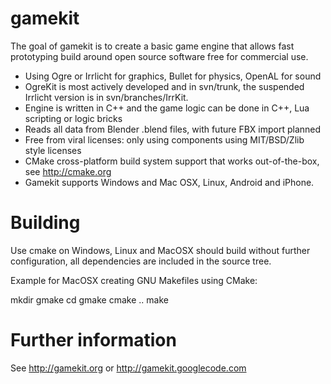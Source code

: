 gamekit
=======

The goal of gamekit is to create a basic game engine that allows fast prototyping build around open source software free for commercial use.

* Using Ogre or Irrlicht for graphics, Bullet for physics, OpenAL for sound
* OgreKit is most actively developed and in svn/trunk, the suspended Irrlicht version is in svn/branches/IrrKit.
* Engine is written in C++ and the game logic can be done in C++, Lua scripting or logic bricks
* Reads all data from Blender .blend files, with future FBX import planned
* Free from viral licenses: only using components using MIT/BSD/Zlib style licenses
* CMake cross-platform build system support that works out-of-the-box, see http://cmake.org
* Gamekit supports Windows and Mac OSX, Linux, Android and iPhone.

Building
========

Use cmake on Windows, Linux and MacOSX should build without further configuration,
all dependencies are included in the source tree.

Example for MacOSX creating GNU Makefiles using CMake:

mkdir gmake
cd gmake
cmake ..
make


Further information
===================

See http://gamekit.org or http://gamekit.googlecode.com
